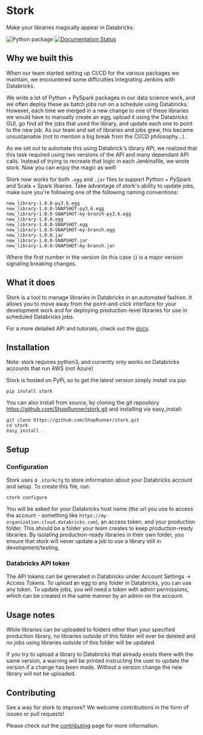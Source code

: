 # Stork
Make your libraries magically appear in Databricks.

![Python package](https://github.com/ShopRunner/stork/workflows/Python%20package/badge.svg)
[![Documentation Status](https://readthedocs.org/projects/stork-library/badge/?version=latest)](https://stork-library.readthedocs.io/en/latest/?badge=latest)


## Why we built this

When our team started setting up CI/CD for the various packages we maintain, we encountered some difficulties integrating Jenkins with Databricks.

We write a lot of Python + PySpark packages in our data science work, and we often deploy these as batch jobs run on a schedule using Databricks. However, each time we merged in a new change to one of these libraries we would have to manually create an egg, upload it using the Databricks GUI, go find all the jobs that used the library, and update each one to point to the new job. As our team and set of libraries and jobs grew, this became unsustainable (not to mention a big break from the CI/CD philosophy...).

As we set out to automate this using Databrick's library API, we realized that this task required using two versions of the API and many dependant API calls. Instead of trying to recreate that logic in each Jenkinsfile, we wrote stork. Now you can enjoy the magic as well!

Stork now works for both `.egg` and `.jar` files to support Python + PySpark and Scala + Spark libaries.
Take advantage of stork's ability to update jobs, make sure you're following one of the following naming conventions:
```
new_library-1.0.0-py3.6.egg
new_library-1.0.0-SNAPSHOT-py3.6.egg
new_library-1.0.0-SNAPSHOT-my-branch-py3.6.egg
new_library-1.0.0.egg
new_library-1.0.0-SNAPSHOT.egg
new_library-1.0.0-SNAPSHOT-my-branch.egg
new_library-1.0.0.jar
new_library-1.0.0-SNAPSHOT.jar
new_library-1.0.0-SNAPSHOT-my-branch.jar
```
Where the first number in the version (in this case `1`) is a major version signaling breaking changes.

## What it does

Stork is a tool to manage libraries in Databricks in an automated fashion. It allows you to move away from the point-and-click interface for your development work and for deploying production-level libraries for use in scheduled Databricks jobs.

For a more detailed API and tutorials, check out the [docs](https://stork-library.readthedocs.io/en/latest/index.html).

## Installation

Note: stork requires python3, and currently only works on Databricks accounts that run AWS (not Azure)

Stork is hosted on PyPi, so to get the latest version simply install via pip:
```
pip install stork
```

You can also install from source, by cloning the git repository https://github.com/ShopRunner/stork.git and installing via easy_install:
```
git clone https://github.com/ShopRunner/stork.git
cd stork
easy_install .
```

## Setup

### Configuration

Stork uses a `.storkcfg` to store information about your Databricks account and setup. To create this file, run:
```
stork configure
```

You will be asked for your Databricks host name (the url you use to access the account - something like `https://my-organization.cloud.databricks.com`), an access token, and your production folder. This should be a folder your team creates to keep production-ready libraries. By isolating production-ready libraries in their own folder, you ensure that stork will never update a job to use a library still in development/testing.

### Databricks API token

The API tokens can be generated in Databricks under Account Settings -> Access Tokens. To upload an egg to any folder in Databricks, you can use any token. To update jobs, you will need a token with admin permissions, which can be created in the same manner by an admin on the account.

## Usage notes

While libraries can be uploaded to folders other than your specified production library, no libraries outside of this folder will ever be deleted and no jobs using libraries outside of this folder will be updated.

If you try to upload a library to Databricks that already exists there with the same version, a warning will be printed instructing the user to update the version if a change has been made. Without a version change the new library will not be uploaded.


## Contributing
See a way for stork to improve? We welcome contributions in the form of issues or pull requests!

Please check out the [contributing](https://stork-library.readthedocs.io/en/latest/contrib.html) page for more information.
